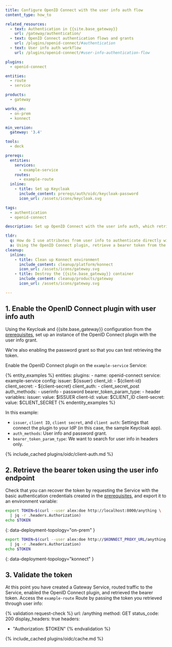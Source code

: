 ```yaml
---
title: Configure OpenID Connect with the user info auth flow
content_type: how_to

related_resources:
  - text: Authentication in {{site.base_gateway}}
    url: /gateway/authentication/
  - text: OpenID Connect authentication flows and grants
    url: /plugins/openid-connect/#authentication
  - text: User info auth workflow
    url: /plugins/openid-connect/#user-info-authentication-flow

plugins:
  - openid-connect

entities:
  - route
  - service

products:
  - gateway

works_on:
  - on-prem
  - konnect

min_version:
  gateway: '3.4'

tools:
  - deck

prereqs:
  entities:
    services:
      - example-service
    routes:
      - example-route
  inline:
    - title: Set up Keycloak
      include_content: prereqs/auth/oidc/keycloak-password
      icon_url: /assets/icons/keycloak.svg

tags:
  - authentication
  - openid-connect

description: Set up OpenID Connect with the user info auth, which retrieves a bearer token from the IdP's user info endpoint for authentication.

tldr:
  q: How do I use attributes from user info to authenticate directly with my identity provider?
  a: Using the OpenID Connect plugin, retrieve a bearer token from the IdP's user info endpoint and use the token for authentication.
cleanup:
  inline:
    - title: Clean up Konnect environment
      include_content: cleanup/platform/konnect
      icon_url: /assets/icons/gateway.svg
    - title: Destroy the {{site.base_gateway}} container
      include_content: cleanup/products/gateway
      icon_url: /assets/icons/gateway.svg

---
```


## 1. Enable the OpenID Connect plugin with user info auth

Using the Keycloak and {{site.base_gateway}} configuration from the [prerequisites](#prerequisites), 
set up an instance of the OpenID Connect plugin with the user info grant.

We're also enabling the password grant so that you can test retrieving the token.

Enable the OpenID Connect plugin on the `example-service` Service:

{% entity_examples %}
entities:
  plugins:
    - name: openid-connect
      service: example-service
      config:
        issuer: ${issuer}
        client_id:
        - ${client-id}
        client_secret:
        - ${client-secret}
        client_auth:
        - client_secret_post
        auth_methods:
        - userinfo
        - password
        bearer_token_param_type:
        - header
variables:
  issuer:
    value: $ISSUER
  client-id:
    value: $CLIENT_ID
  client-secret:
    value: $CLIENT_SECRET
{% endentity_examples %}

In this example:
* `issuer`, `client ID`, `client secret`, and `client auth`: Settings that connect the plugin to your IdP (in this case, the sample Keycloak app).
* `auth_methods`: User info and password grant.
* `bearer_token_param_type`: We want to search for user info in headers only.

{% include_cached plugins/oidc/client-auth.md %}

## 2. Retrieve the bearer token using the user info endpoint

Check that you can recover the token by requesting the Service with the basic authentication credentials created in the [prerequisites](#prerequisites), and export it to an environment variable:

```sh
export TOKEN=$(curl --user alex:doe http://localhost:8000/anything \
  | jq -r .headers.Authorization)
echo $TOKEN
```
{: data-deployment-topology="on-prem" }

```sh
export TOKEN=$(curl --user alex:doe http://$KONNECT_PROXY_URL/anything \
  | jq -r .headers.Authorization)
echo $TOKEN
```
{: data-deployment-topology="konnect" }

## 3. Validate the token

At this point you have created a Gateway Service, routed traffic to the Service, enabled the OpenID Connect plugin, and retrieved the bearer token. 
Access the `example-route` Route by passing the token you retrieved through user info:

{% validation request-check %}
url: /anything
method: GET
status_code: 200
display_headers: true
headers:
  - "Authorization: $TOKEN"
{% endvalidation %}

{% include_cached plugins/oidc/cache.md %}
